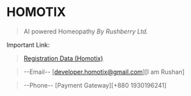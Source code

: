 # HOMOTIX
> AI powered Homeopathy
*By Rushberry Ltd.*

Important Link:

> [Registration Data (Homotix)](https://docs.google.com/spreadsheets/d/10OjGls5JIPyG3wcPgRqWQ5lrnM35HcOzd3lrZ_HmxyU/edit?usp=sharing)

> --Email-- [developer.homotix@gmail.com][I am Rushan]

> --Phone-- [Payment Gateway][+880 1930196241]